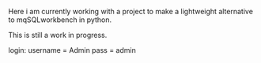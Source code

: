Here i am currently working with a project to make a lightweight alternative to mqSQLworkbench in python.

This is still a work in progress.

login: 
username = Admin
pass = admin